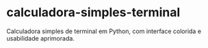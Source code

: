 # calculadora-simples-terminal
Calculadora simples de terminal em Python, com interface colorida e usabilidade aprimorada.
